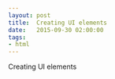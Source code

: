```yaml
---
layout: post
title:  Creating UI elements
date:   2015-09-30 02:00:00
tags:
- html
---
```


Creating UI elements
